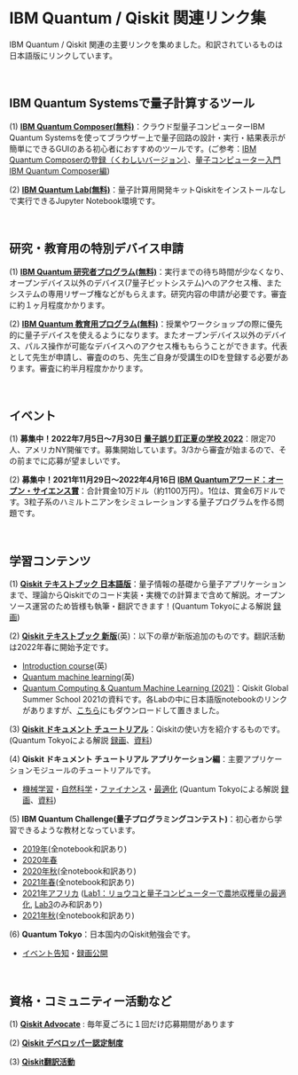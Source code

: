 # IBM Quantum / Qiskit 関連リンク集
IBM Quantum / Qiskit 関連の主要リンクを集めました。和訳されているものは日本語版にリンクしています。

<br>

## IBM Quantum Systemsで量子計算するツール
(1) **[IBM Quantum Composer(無料)](https://quantum-computing.ibm.com/composer)**：クラウド型量子コンピューターIBM Quantum Systemsを使ってブラウザー上で量子回路の設計・実行・結果表示が簡単にできるGUIのある初心者におすすめのツールです。(ご参考：[IBM Quantum Composerの登録（くわしいバージョン）](https://qiita.com/kifumi/items/7ac33ab7939d2dd796d0)、[量子コンピューター入門 IBM Quantum Composer編](https://qiita.com/kifumi/items/1c1a3438db214f369b97))

(2) **[IBM Quantum Lab(無料)](https://lab.quantum-computing.ibm.com)**：量子計算用開発キットQiskitをインストールなしで実行できるJupyter Notebook環境です。

<br>

## 研究・教育用の特別デバイス申請
(1) **[IBM Quantum 研究者プログラム(無料)](https://quantum-computing.ibm.com/programs/researchers)**：実行までの待ち時間が少なくなり、オープンデバイス以外のデバイス(7量子ビットシステム)へのアクセス権、またシステムの専用リザーブ権などがもらえます。研究内容の申請が必要です。審査に約１ヶ月程度かかります。

(2) **[IBM Quantum 教育用プログラム(無料)](https://quantum-computing.ibm.com/programs/educators)**：授業やワークショップの際に優先的に量子デバイスを使えるようになります。またオープンデバイス以外のデバイス、パルス操作が可能なデバイスへのアクセス権ももらうことができます。代表として先生が申請し、審査ののち、先生ご自身が受講生のIDを登録する必要があります。審査に約半月程度かかります。

<br>

## イベント
(1) **募集中！2022年7月5日〜7月30日  [量子誤り訂正夏の学校 2022](https://wwwpoc.ibm.com/quantum-computing/summer-school/)**：限定70人、アメリカNY開催です。募集開始しています。3/3から審査が始まるので、その前までに応募が望ましいです。

(2) **募集中！2021年11月29日〜2022年4月16日  [IBM Quantumアワード：オープン・サイエンス賞](https://ibmquantumawards.bemyapp.com/#/event)**：合計賞金10万ドル（約1100万円）。1位は、賞金6万ドルです。3粒子系のハミルトニアンをシミュレーションする量子プログラムを作る問題です。

<br>

## 学習コンテンツ
(1) **[Qiskit テキストブック 日本語版](https://qiskit.org/textbook/ja/preface.html)**：量子情報の基礎から量子アプリケーションまで、理論からQiskitでのコード実装・実機での計算まで含めて解説。オープンソース運営のため皆様も執筆・翻訳できます！(Quantum Tokyoによる解説 [録画](https://www.youtube.com/watch?v=01JZfji-Mbw&list=PLA-UlvpIBvpvrxo_39QEiElWuvyw-MEjZ))

(2) **[Qiskit テキストブック 新版](https://qiskit.org/textbook-beta)**(英)：以下の章が新版追加のものです。翻訳活動は2022年春に開始予定です。
- [Introduction course](https://qiskit.org/textbook-beta/course/introduction-course)(英)
- [Quantum machine learning](https://qiskit.org/textbook-beta/course/machine-learning-course)(英)
- [Quantum Computing & Quantum Machine Learning (2021)](https://qiskit.org/textbook-beta/summer-school/quantum-computing-and-quantum-learning-2021)：Qiskit Global Summer School 2021の資料です。各Labの中に日本語版notebookのリンクがありますが、[こちら](./materials/QiskitGlobalSummerSchool2021/)にもダウンロードして置きました。

(3) **[Qiskit ドキュメント チュートリアル](https://qiskit.org/documentation/locale/ja_JP/index.html)**：Qiskitの使い方を紹介するものです。(Quantum Tokyoによる解説 [録画](https://www.youtube.com/watch?v=DZHdoqjb35s&list=PLA-UlvpIBvpuvOm5qRb2yN_ndWywsAEQq)、[資料](./qiskit_tutorials/))

(4) **Qiskit ドキュメント チュートリアル アプリケーション編**：主要アプリケーションモジュールのチュートリアルです。
- [機械学習](https://qiskit-community.github.io/qiskit-translations-staging/apps/machine-learning/ja_JP/)・[自然科学](https://qiskit-community.github.io/qiskit-translations-staging/apps/nature/ja_JP/)・[ファイナンス](https://qiskit-community.github.io/qiskit-translations-staging/apps/finance/ja_JP/)・[最適化](https://qiskit-community.github.io/qiskit-translations-staging/apps/optimization/ja_JP/) (Quantum Tokyoによる解説 [録画](https://www.youtube.com/watch?v=DZHdoqjb35s&list=PLA-UlvpIBvpuvOm5qRb2yN_ndWywsAEQq)、[資料](./qiskit_tutorials/))

(5) **IBM Quantum Challenge(量子プログラミングコンテスト)**：初心者から学習できるような教材となっています。
- [2019年](https://github.com/quantum-challenge/2019#ibm-quantum-challenge%E3%81%B8%E3%82%88%E3%81%86%E3%81%93%E3%81%9D)(全notebook和訳あり)
- [2020年春](https://github.com/qiskit-community/may4_challenge_exercises)
- [2020年秋](https://github.com/qiskit-community/IBMQuantumChallenge2020#ibm-quantum-challenge%E3%81%B8%E3%82%88%E3%81%86%E3%81%93%E3%81%9D)(全notebook和訳あり)
- [2021年春](https://github.com/qiskit-community/ibm-quantum-challenge-2021)(全notebook和訳あり)
- [2021年アフリカ](https://github.com/qiskit-community/ibm-quantum-challenge-africa-2021) ([Lab1：リョウコと量子コンピューターで農地収穫量の最適化](https://github.com/purepureclub/IFCO2021DEC/blob/main/IFCO2021Dec_qiskit_handson.ipynb), [Lab3](./materials/QuantumChallengeAfrica2021/lab3/lab3_ja.ipynb)のみ和訳あり)
- [2021年秋](https://github.com/qiskit-community/ibm-quantum-challenge-fall-2021)(全notebook和訳あり)

(6) **Quantum Tokyo**：日本国内のQiskit勉強会です。
- [イベント告知](https://quantum-tokyo.connpass.com/)・[録画公開](https://www.youtube.com/channel/UCT_lkXOYYBIbfk8CnvQ6Heg)


<br>

## 資格・コミュニティー活動など
(1) **[Qiskit Advocate](https://github.com/qiskit-advocate/application-guide)** : 毎年夏ごろに１回だけ応募期間があります

(2) **[Qiskit デベロッパー認定制度](https://www.ibm.com/training/certification/C0010300)** 

(3) **[Qiskit翻訳活動](https://github.com/qiskit-community/qiskit-translations)**

